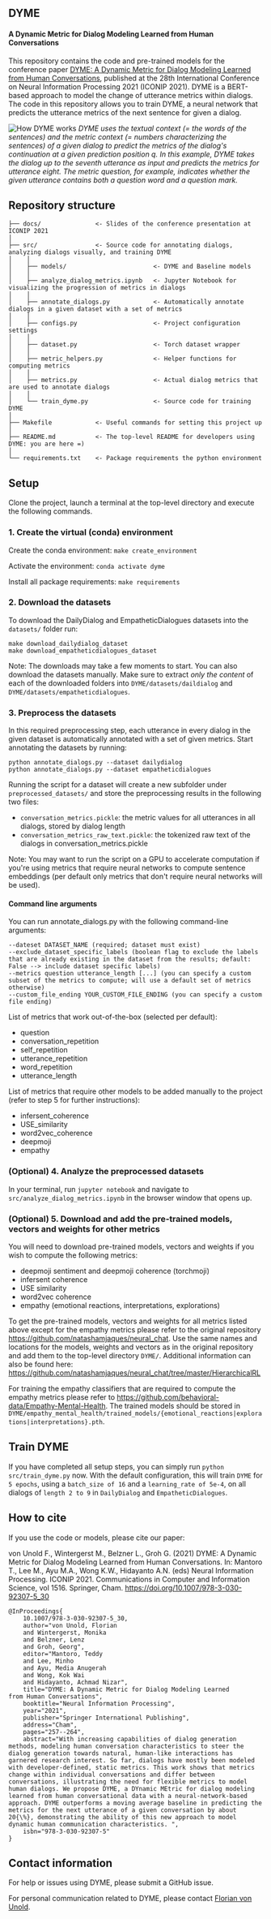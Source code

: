 ## DYME
#### A Dynamic Metric for Dialog Modeling Learned from Human Conversations
This repository contains the code and pre-trained models for the conference paper [DYME: A Dynamic Metric for Dialog Modeling Learned from Human Conversations](https://doi.org/10.1007/978-3-030-92307-5_30), published at the 28th International Conference on Neural Information Processing 2021 (ICONIP 2021). 
DYME is a BERT-based approach to model the change of utterance metrics within dialogs. 
The code in this repository allows you to train DYME, a neural network that predicts the utterance metrics of the next sentence for given a dialog.

![How DYME works](docs/DYME.gif)
*DYME uses the textual context (= the words of the sentences) and the metric context (= numbers characterizing the sentences) of a given dialog to predict the metrics of the dialog's continuation at a given prediction position q. In this example, DYME takes the dialog up to the seventh utterance as input and predicts the metrics for utterance eight. The metric question, for example, indicates whether the given utterance contains both a question word and a question mark.*

## Repository structure
    
    ├── docs/               <- Slides of the conference presentation at ICONIP 2021
    │
    ├── src/                <- Source code for annotating dialogs, analyzing dialogs visually, and training DYME
    │    │   
    │    ├── models/                        <- DYME and Baseline models
    │    │   
    │    ├── analyze_dialog_metrics.ipynb   <- Jupyter Notebook for visualizing the progression of metrics in dialogs
    │    │   
    │    ├── annotate_dialogs.py            <- Automatically annotate dialogs in a given dataset with a set of metrics
    │    │   
    │    ├── configs.py                     <- Project configuration settings
    │    │   
    │    ├── dataset.py                     <- Torch dataset wrapper
    │    │   
    │    ├── metric_helpers.py              <- Helper functions for computing metrics
    │    │   
    │    ├── metrics.py                     <- Actual dialog metrics that are used to annotate dialogs 
    │    │   
    │    └── train_dyme.py                  <- Source code for training DYME
    │
    ├── Makefile            <- Useful commands for setting this project up
    │
    ├── README.md           <- The top-level README for developers using DYME: you are here =)
    │
    └── requirements.txt    <- Package requirements the python environment

## Setup
Clone the project, launch a terminal at the top-level directory and execute the following commands.
### 1. Create the virtual (conda) environment


Create the conda environment: `make create_environment`

Activate the environment: `conda activate dyme`

Install all package requirements: `make requirements`


### 2. Download the datasets
To download the DailyDialog and EmpatheticDialogues datasets into the `datasets/` folder run:

    make download_dailydialog_dataset  
    make download_empatheticdialogues_dataset

Note: The downloads may take a few moments to start.
You can also download the datasets manually. 
Make sure to extract *only the content* of each of the downloaded folders into `DYME/datasets/daildialog` and `DYME/datasets/empatheticdialogues`.

### 3. Preprocess the datasets
In this required preprocessing step, each utterance in every dialog in the given dataset is automatically annotated with a set of given metrics.
Start annotating the datasets by running:

    python annotate_dialogs.py --dataset dailydialog
    python annotate_dialogs.py --dataset empatheticdialogues

Running the script for a dataset will create a new subfolder under `preprocessed_datasets/` and store the preprocessing results in the following two files:

- `conversation_metrics.pickle`: the metric values for all utterances in all dialogs, stored by dialog length
- `conversation_metrics_raw_text.pickle`: the tokenized raw text of the dialogs in conversation_metrics.pickle

Note: You may want to run the script on a GPU to accelerate computation if you're using metrics that require neural networks to compute sentence embeddings (per default only metrics that don't require neural networks will be used).

#### Command line arguments
You can run annotate_dialogs.py with the following command-line arguments:

    --dateset DATASET_NAME (required; dataset must exist)
    --exclude_dataset_specific_labels (boolean flag to exclude the labels that are already existing in the dataset from the results; default: False --> include dataset specific labels)
    --metrics question utterance_length [...] (you can specify a custom subset of the metrics to compute; will use a default set of metrics otherwise)
    --custom_file_ending YOUR_CUSTOM_FILE_ENDING (you can specify a custom file ending)

List of metrics that work out-of-the-box (selected per default): 
 - question
 - conversation_repetition
 - self_repetition
 - utterance_repetition
 - word_repetition
 - utterance_length

List of metrics that require other models to be added manually to the project (refer to step 5 for further instructions):
 - infersent_coherence 
 - USE_similarity
 - word2vec_coherence 
 - deepmoji 
 - empathy 

### (Optional) 4. Analyze the preprocessed datasets
In your terminal, run `jupyter notebook` and navigate to `src/analyze_dialog_metrics.ipynb` in the browser window that opens up.

### (Optional) 5. Download and add the pre-trained models, vectors and weights for other metrics
You will need to download pre-trained models, vectors and weights if you wish to compute the following metrics:

- deepmoji sentiment and deepmoji coherence (torchmoji)
- infersent coherence
- USE similarity
- word2vec coherence
- empathy (emotional reactions, interpretations, explorations)

To get the pre-trained models, vectors and weights for all metrics listed above except for the empathy metrics please refer to the original repository https://github.com/natashamjaques/neural_chat. 
Use the same names and locations for the models, weights and vectors as in the original repository and add them to the top-level directory `DYME/`.
Additional information can also be found here: https://github.com/natashamjaques/neural_chat/tree/master/HierarchicalRL

For training the empathy classifiers that are required to compute the empathy metrics please refer to https://github.com/behavioral-data/Empathy-Mental-Health. 
The trained models should be stored in `DYME/empathy_mental_health/trained_models/{emotional_reactions|explorations|interpretations}.pth`.

## Train DYME
If you have completed all setup steps, you can simply run `python src/train_dyme.py` now.
With the default configuration, this will train `DYME` for `5 epochs`, using a `batch_size of 16`
and a `learning_rate of 5e-4`, on all dialogs of `length 2 to 9` in `DailyDialog` and `EmpatheticDialogues`.

## How to cite
If you use the code or models, please cite our paper:

von Unold F., Wintergerst M., Belzner L., Groh G. (2021) DYME: A Dynamic Metric for Dialog Modeling Learned from Human Conversations. In: Mantoro T., Lee M., Ayu M.A., Wong K.W., Hidayanto A.N. (eds) Neural Information Processing. ICONIP 2021. Communications in Computer and Information Science, vol 1516. Springer, Cham. https://doi.org/10.1007/978-3-030-92307-5_30

    @InProceedings{
        10.1007/978-3-030-92307-5_30,
        author="von Unold, Florian
        and Wintergerst, Monika
        and Belzner, Lenz
        and Groh, Georg",
        editor="Mantoro, Teddy
        and Lee, Minho
        and Ayu, Media Anugerah
        and Wong, Kok Wai
        and Hidayanto, Achmad Nizar",
        title="DYME: A Dynamic Metric for Dialog Modeling Learned from Human Conversations",
        booktitle="Neural Information Processing",
        year="2021",
        publisher="Springer International Publishing",
        address="Cham",
        pages="257--264",
        abstract="With increasing capabilities of dialog generation methods, modeling human conversation characteristics to steer the dialog generation towards natural, human-like interactions has garnered research interest. So far, dialogs have mostly been modeled with developer-defined, static metrics. This work shows that metrics change within individual conversations and differ between conversations, illustrating the need for flexible metrics to model human dialogs. We propose DYME, a DYnamic MEtric for dialog modeling learned from human conversational data with a neural-network-based approach. DYME outperforms a moving average baseline in predicting the metrics for the next utterance of a given conversation by about 20{\%}, demonstrating the ability of this new approach to model dynamic human communication characteristics. ",
        isbn="978-3-030-92307-5"
    }

## Contact information
For help or issues using DYME, please submit a GitHub issue.

For personal communication related to DYME, please contact [Florian von Unold](mailto:florian.von-unold@tum.de).

